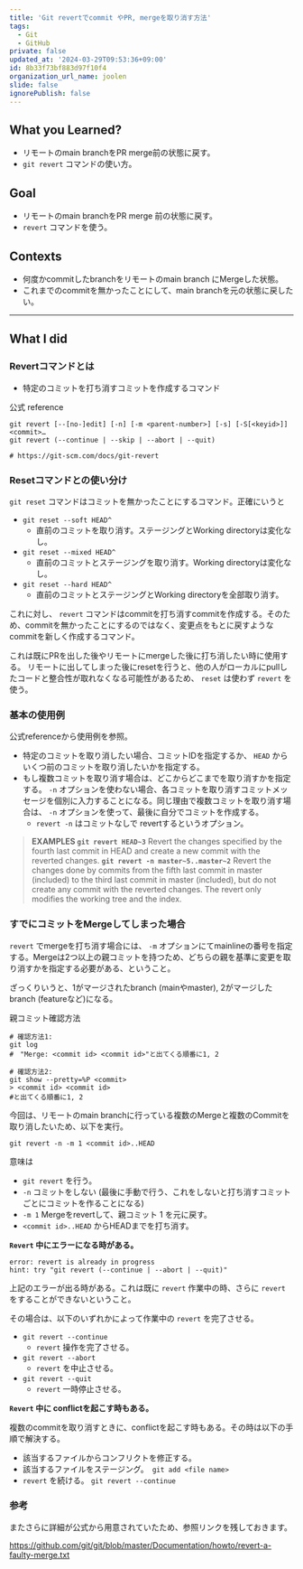 ```yaml
---
title: 'Git revertでcommit やPR, mergeを取り消す方法'
tags:
  - Git
  - GitHub
private: false
updated_at: '2024-03-29T09:53:36+09:00'
id: 8b33f73bf883d97f10f4
organization_url_name: joolen
slide: false
ignorePublish: false
---
```

## What you Learned?

- リモートのmain branchをPR merge前の状態に戻す。
- `git revert` コマンドの使い方。

## Goal

- リモートのmain branchをPR merge 前の状態に戻す。
- `revert` コマンドを使う。

## Contexts

- 何度かcommitしたbranchをリモートのmain branch にMergeした状態。
- これまでのcommitを無かったことにして、main branchを元の状態に戻したい。

---

## What I did

### Revertコマンドとは

- 特定のコミットを打ち消すコミットを作成するコマンド

公式 reference

```
git revert [--[no-]edit] [-n] [-m <parent-number>] [-s] [-S[<keyid>]] <commit>…
git revert (--continue | --skip | --abort | --quit)

# https://git-scm.com/docs/git-revert
```

### Resetコマンドとの使い分け

`git reset` コマンドはコミットを無かったことにするコマンド。正確にいうと

- `git reset --soft HEAD^` 
    - 直前のコミットを取り消す。ステージングとWorking directoryは変化なし。
- `git reset --mixed HEAD^` 
    - 直前のコミットとステージングを取り消す。Working directoryは変化なし。
- `git reset --hard HEAD^` 
    - 直前のコミットとステージングとWorking directoryを全部取り消す。

これに対し、 `revert` コマンドはcommitを打ち消すcommitを作成する。そのため、commitを無かったことにするのではなく、変更点をもとに戻すようなcommitを新しく作成するコマンド。

これは既にPRを出した後やリモートにmergeした後に打ち消したい時に使用する。
リモートに出してしまった後にresetを行うと、他の人がローカルにpullしたコードと整合性が取れなくなる可能性があるため、 `reset` は使わず `revert` を使う。

### 基本の使用例

公式referenceから使用例を参照。

- 特定のコミットを取り消したい場合、コミットIDを指定するか、 `HEAD` からいくつ前のコミットを取り消したいかを指定する。
- もし複数コミットを取り消す場合は、どこからどこまでを取り消すかを指定する。 `-n` オプションを使わない場合、各コミットを取り消すコミットメッセージを個別に入力することになる。同じ理由で複数コミットを取り消す場合は、 `-n` オプションを使って、最後に自分でコミットを作成する。
    - `revert -n`   はコミットなしで revertするというオプション。

> **EXAMPLES
`git revert HEAD~3`**
Revert the changes specified by the fourth last commit in HEAD and create a new commit with the reverted changes.
**`git revert -n master~5..master~2`**
Revert the changes done by commits from the fifth last commit in master (included) to the third last commit in master (included), but do not create any commit with the reverted changes. The revert only modifies the working tree and the index.
> 

### すでにコミットをMergeしてしまった場合

`revert` でmergeを打ち消す場合には、 `-m` オプションにてmainlineの番号を指定する。Mergeは2つ以上の親コミットを持つため、どちらの親を基準に変更を取り消すかを指定する必要がある、ということ。

ざっくりいうと、1がマージされたbranch (mainやmaster),  2がマージしたbranch (featureなど)になる。

親コミット確認方法

```
# 確認方法1:
git log
#　"Merge: <commit id> <commit id>"と出てくる順番に1, 2

# 確認方法2:
git show --pretty=%P <commit>
> <commit id> <commit id>
#と出てくる順番に1, 2
```

今回は、リモートのmain branchに行っている複数のMergeと複数のCommitを取り消したいため、以下を実行。

```
git revert -n -m 1 <commit id>..HEAD
```
意味は
* `git revert` を行う。
*  `-n` コミットをしない (最後に手動で行う、これをしないと打ち消すコミットごとにコミットを作ることになる)
*  `-m 1` Mergeをrevertして、親コミット 1 を元に戻す。
* `<commit id>..HEAD` <commit id> からHEADまでを打ち消す。


**`Revert` 中にエラーになる時がある。**

```
error: revert is already in progress
hint: try "git revert (--continue | --abort | --quit)"
```

上記のエラーが出る時がある。これは既に `revert` 作業中の時、さらに `revert` をすることができないということ。

その場合は、以下のいずれかによって作業中の `revert` を完了させる。

- `git revert --continue`
    - `revert` 操作を完了させる。
- `git revert --abort`
    - `revert` を中止させる。
- `git revert --quit`
    - `revert` 一時停止させる。

**`Revert` 中に conflictを起こす時もある。**

複数のcommitを取り消すときに、conflictを起こす時もある。その時は以下の手順で解決する。

- 該当するファイルからコンフリクトを修正する。
- 該当するファイルをステージング。　`git add <file name>`
- `revert` を続ける。 `git revert --continue`

### 参考
またさらに詳細が公式から用意されていたため、参照リンクを残しておきます。

https://github.com/git/git/blob/master/Documentation/howto/revert-a-faulty-merge.txt
